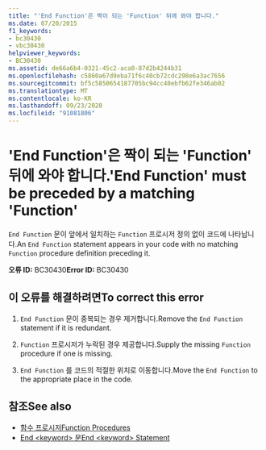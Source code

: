 ```yaml
---
title: "'End Function'은 짝이 되는 'Function' 뒤에 와야 합니다."
ms.date: 07/20/2015
f1_keywords:
- bc30430
- vbc30430
helpviewer_keywords:
- BC30430
ms.assetid: de66a6b4-0321-45c2-aca0-87d2b4244b31
ms.openlocfilehash: c5860a67d9eba71f6c40cb72cdc298e6a3ac7656
ms.sourcegitcommit: bf5c5850654187705bc94cc40ebfb62fe346ab02
ms.translationtype: MT
ms.contentlocale: ko-KR
ms.lasthandoff: 09/23/2020
ms.locfileid: "91081806"
---
```

# <a name="end-function-must-be-preceded-by-a-matching-function"></a><span data-ttu-id="afde9-102">'End Function'은 짝이 되는 'Function' 뒤에 와야 합니다.</span><span class="sxs-lookup"><span data-stu-id="afde9-102">'End Function' must be preceded by a matching 'Function'</span></span>

<span data-ttu-id="afde9-103">`End Function` 문이 앞에서 일치하는 `Function` 프로시저 정의 없이 코드에 나타납니다.</span><span class="sxs-lookup"><span data-stu-id="afde9-103">An `End Function` statement appears in your code with no matching `Function` procedure definition preceding it.</span></span>  
  
 <span data-ttu-id="afde9-104">**오류 ID:** BC30430</span><span class="sxs-lookup"><span data-stu-id="afde9-104">**Error ID:** BC30430</span></span>  
  
## <a name="to-correct-this-error"></a><span data-ttu-id="afde9-105">이 오류를 해결하려면</span><span class="sxs-lookup"><span data-stu-id="afde9-105">To correct this error</span></span>  
  
1. <span data-ttu-id="afde9-106">`End Function` 문이 중복되는 경우 제거합니다.</span><span class="sxs-lookup"><span data-stu-id="afde9-106">Remove the `End Function` statement if it is redundant.</span></span>  
  
2. <span data-ttu-id="afde9-107">`Function` 프로시저가 누락된 경우 제공합니다.</span><span class="sxs-lookup"><span data-stu-id="afde9-107">Supply the missing `Function` procedure if one is missing.</span></span>  
  
3. <span data-ttu-id="afde9-108">`End Function` 를 코드의 적절한 위치로 이동합니다.</span><span class="sxs-lookup"><span data-stu-id="afde9-108">Move the `End Function` to the appropriate place in the code.</span></span>  
  
## <a name="see-also"></a><span data-ttu-id="afde9-109">참조</span><span class="sxs-lookup"><span data-stu-id="afde9-109">See also</span></span>

- [<span data-ttu-id="afde9-110">함수 프로시저</span><span class="sxs-lookup"><span data-stu-id="afde9-110">Function Procedures</span></span>](../programming-guide/language-features/procedures/function-procedures.md)
- [<span data-ttu-id="afde9-111">End \<keyword> 문</span><span class="sxs-lookup"><span data-stu-id="afde9-111">End \<keyword> Statement</span></span>](../language-reference/statements/end-keyword-statement.md)

